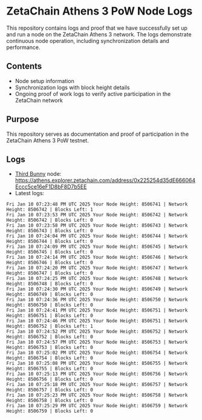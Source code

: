 # ZetaChain Athens 3 PoW Node Logs
This repository contains logs and proof that we have successfully set up and run a node on the ZetaChain Athens 3 network. The logs demonstrate continuous node operation, including synchronization details and performance.

## Contents
- Node setup information
- Synchronization logs with block height details
- Ongoing proof of work logs to verify active participation in the ZetaChain network

## Purpose
This repository serves as documentation and proof of participation in the ZetaChain Athens 3 PoW testnet.

## Logs

- [Third Bunny](https://thirdbunny.xyz/) node: https://athens.explorer.zetachain.com/address/0x225254d35dE666064Eccc5ce16eF1D8bF8D7b5EE
- Latest logs:
```
Fri Jan 10 07:23:48 PM UTC 2025 Your Node Height: 8506741 | Network Height: 8506742 | Blocks Left: 1
Fri Jan 10 07:23:53 PM UTC 2025 Your Node Height: 8506742 | Network Height: 8506742 | Blocks Left: 0
Fri Jan 10 07:23:58 PM UTC 2025 Your Node Height: 8506743 | Network Height: 8506743 | Blocks Left: 0
Fri Jan 10 07:24:04 PM UTC 2025 Your Node Height: 8506744 | Network Height: 8506744 | Blocks Left: 0
Fri Jan 10 07:24:09 PM UTC 2025 Your Node Height: 8506745 | Network Height: 8506745 | Blocks Left: 0
Fri Jan 10 07:24:14 PM UTC 2025 Your Node Height: 8506746 | Network Height: 8506746 | Blocks Left: 0
Fri Jan 10 07:24:20 PM UTC 2025 Your Node Height: 8506747 | Network Height: 8506747 | Blocks Left: 0
Fri Jan 10 07:24:25 PM UTC 2025 Your Node Height: 8506748 | Network Height: 8506748 | Blocks Left: 0
Fri Jan 10 07:24:30 PM UTC 2025 Your Node Height: 8506749 | Network Height: 8506749 | Blocks Left: 0
Fri Jan 10 07:24:36 PM UTC 2025 Your Node Height: 8506750 | Network Height: 8506750 | Blocks Left: 0
Fri Jan 10 07:24:41 PM UTC 2025 Your Node Height: 8506751 | Network Height: 8506751 | Blocks Left: 0
Fri Jan 10 07:24:46 PM UTC 2025 Your Node Height: 8506751 | Network Height: 8506752 | Blocks Left: 1
Fri Jan 10 07:24:52 PM UTC 2025 Your Node Height: 8506752 | Network Height: 8506752 | Blocks Left: 0
Fri Jan 10 07:24:57 PM UTC 2025 Your Node Height: 8506753 | Network Height: 8506753 | Blocks Left: 0
Fri Jan 10 07:25:02 PM UTC 2025 Your Node Height: 8506754 | Network Height: 8506754 | Blocks Left: 0
Fri Jan 10 07:25:08 PM UTC 2025 Your Node Height: 8506755 | Network Height: 8506755 | Blocks Left: 0
Fri Jan 10 07:25:13 PM UTC 2025 Your Node Height: 8506756 | Network Height: 8506756 | Blocks Left: 0
Fri Jan 10 07:25:18 PM UTC 2025 Your Node Height: 8506757 | Network Height: 8506757 | Blocks Left: 0
Fri Jan 10 07:25:23 PM UTC 2025 Your Node Height: 8506758 | Network Height: 8506758 | Blocks Left: 0
Fri Jan 10 07:25:29 PM UTC 2025 Your Node Height: 8506759 | Network Height: 8506759 | Blocks Left: 0
```
